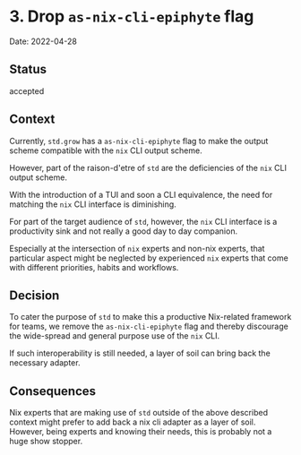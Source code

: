# 3. Drop `as-nix-cli-epiphyte` flag

Date: 2022-04-28

## Status

accepted

## Context

Currently, `std.grow` has a `as-nix-cli-epiphyte` flag to make the output scheme
compatible with the `nix` CLI output scheme.

However, part of the raison-d'etre of `std` are the deficiencies of the `nix` CLI
output scheme.

With the introduction of a TUI and soon a CLI equivalence, the need for matching
the `nix` CLI interface is diminishing.

For part of the target audience of `std`, however, the `nix` CLI interface is a
productivity sink and not really a good day to day companion.

Especially at the intersection of `nix` experts and non-nix experts, that particular
aspect might be neglected by experienced `nix` experts that come with different
priorities, habits and workflows.

## Decision

To cater the purpose of `std` to make this a productive Nix-related framework for
teams, we remove the `as-nix-cli-epiphyte` flag and thereby discourage the wide-spread
and general purpose use of the `nix` CLI.

If such interoperability is still needed, a layer of soil can bring back the necessary
adapter.

## Consequences

Nix experts that are making use of `std` outside of the above described context might
prefer to add back a nix cli adapter as a layer of soil. However, being experts and
knowing their needs, this is probably not a huge show stopper.
